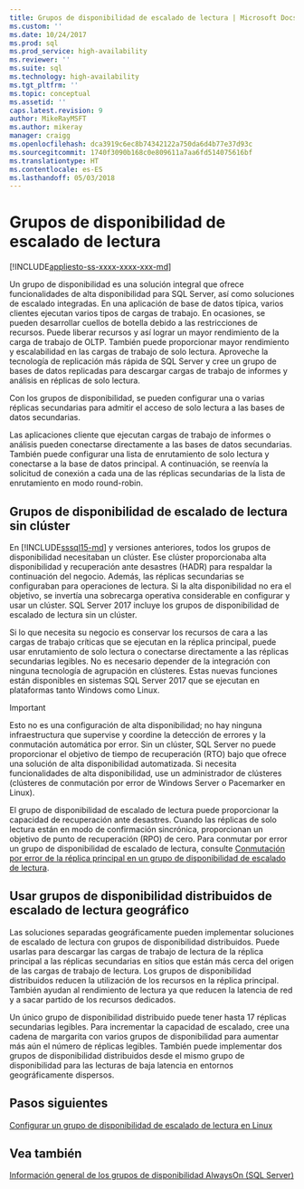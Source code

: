 ```yaml
---
title: Grupos de disponibilidad de escalado de lectura | Microsoft Docs
ms.custom: ''
ms.date: 10/24/2017
ms.prod: sql
ms.prod_service: high-availability
ms.reviewer: ''
ms.suite: sql
ms.technology: high-availability
ms.tgt_pltfrm: ''
ms.topic: conceptual
ms.assetid: ''
caps.latest.revision: 9
author: MikeRayMSFT
ms.author: mikeray
manager: craigg
ms.openlocfilehash: dca3919c6ec8b74342122a750da6d4b77e37d93c
ms.sourcegitcommit: 1740f3090b168c0e809611a7aa6fd514075616bf
ms.translationtype: HT
ms.contentlocale: es-ES
ms.lasthandoff: 05/03/2018
---
```

# <a name="read-scale-availability-groups"></a>Grupos de disponibilidad de escalado de lectura
[!INCLUDE[appliesto-ss-xxxx-xxxx-xxx-md](../../../includes/appliesto-ss-xxxx-xxxx-xxx-md.md)]

Un grupo de disponibilidad es una solución integral que ofrece funcionalidades de alta disponibilidad para SQL Server, así como soluciones de escalado integradas. En una aplicación de base de datos típica, varios clientes ejecutan varios tipos de cargas de trabajo. En ocasiones, se pueden desarrollar cuellos de botella debido a las restricciones de recursos. Puede liberar recursos y así lograr un mayor rendimiento de la carga de trabajo de OLTP. También puede proporcionar mayor rendimiento y escalabilidad en las cargas de trabajo de solo lectura. Aproveche la tecnología de replicación más rápida de SQL Server y cree un grupo de bases de datos replicadas para descargar cargas de trabajo de informes y análisis en réplicas de solo lectura. 

Con los grupos de disponibilidad, se pueden configurar una o varias réplicas secundarias para admitir el acceso de solo lectura a las bases de datos secundarias.

Las aplicaciones cliente que ejecutan cargas de trabajo de informes o análisis pueden conectarse directamente a las bases de datos secundarias. También puede configurar una lista de enrutamiento de solo lectura y conectarse a la base de datos principal. A continuación, se reenvía la solicitud de conexión a cada una de las réplicas secundarias de la lista de enrutamiento en modo round-robin.

## <a name="read-scale-availability-groups-without-cluster"></a>Grupos de disponibilidad de escalado de lectura sin clúster

En [!INCLUDE[sssql15-md](..\..\..\includes\sssql15-md.md)] y versiones anteriores, todos los grupos de disponibilidad necesitaban un clúster. Ese clúster proporcionaba alta disponibilidad y recuperación ante desastres (HADR) para respaldar la continuación del negocio. Además, las réplicas secundarias se configuraban para operaciones de lectura. Si la alta disponibilidad no era el objetivo, se invertía una sobrecarga operativa considerable en configurar y usar un clúster. SQL Server 2017 incluye los grupos de disponibilidad de escalado de lectura sin un clúster. 

Si lo que necesita su negocio es conservar los recursos de cara a las cargas de trabajo críticas que se ejecutan en la réplica principal, puede usar enrutamiento de solo lectura o conectarse directamente a las réplicas secundarias legibles. No es necesario depender de la integración con ninguna tecnología de agrupación en clústeres. Estas nuevas funciones están disponibles en sistemas SQL Server 2017 que se ejecutan en plataformas tanto Windows como Linux.

>[!IMPORTANT]
>Esto no es una configuración de alta disponibilidad; no hay ninguna infraestructura que supervise y coordine la detección de errores y la conmutación automática por error. Sin un clúster, SQL Server no puede proporcionar el objetivo de tiempo de recuperación (RTO) bajo que ofrece una solución de alta disponibilidad automatizada. Si necesita funcionalidades de alta disponibilidad, use un administrador de clústeres (clústeres de conmutación por error de Windows Server o Pacemarker en Linux). 
>
>El grupo de disponibilidad de escalado de lectura puede proporcionar la capacidad de recuperación ante desastres. Cuando las réplicas de solo lectura están en modo de confirmación sincrónica, proporcionan un objetivo de punto de recuperación (RPO) de cero. Para conmutar por error un grupo de disponibilidad de escalado de lectura, consulte [Conmutación por error de la réplica principal en un grupo de disponibilidad de escalado de lectura](perform-a-planned-manual-failover-of-an-availability-group-sql-server.md#ReadScaleOutOnly).

## <a name="use-distributed-availability-groups-for-geographic-read-scale"></a>Usar grupos de disponibilidad distribuidos de escalado de lectura geográfico

Las soluciones separadas geográficamente pueden implementar soluciones de escalado de lectura con grupos de disponibilidad distribuidos. Puede usarlas para descargar las cargas de trabajo de lectura de la réplica principal a las réplicas secundarias en sitios que están más cerca del origen de las cargas de trabajo de lectura. Los grupos de disponibilidad distribuidos reducen la utilización de los recursos en la réplica principal. También ayudan al rendimiento de lectura ya que reducen la latencia de red y a sacar partido de los recursos dedicados.

Un único grupo de disponibilidad distribuido puede tener hasta 17 réplicas secundarias legibles. Para incrementar la capacidad de escalado, cree una cadena de margarita con varios grupos de disponibilidad para aumentar más aún el número de réplicas legibles. También puede implementar dos grupos de disponibilidad distribuidos desde el mismo grupo de disponibilidad para las lecturas de baja latencia en entornos geográficamente dispersos.




## <a name="next-steps"></a>Pasos siguientes 

[Configurar un grupo de disponibilidad de escalado de lectura en Linux](../../../linux/sql-server-linux-availability-group-configure-rs.md)

## <a name="see-also"></a>Vea también 
 [Información general de los grupos de disponibilidad AlwaysOn &#40;SQL Server&#41;](../../../database-engine/availability-groups/windows/overview-of-always-on-availability-groups-sql-server.md) 
  
  

